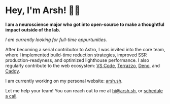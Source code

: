 # Hey, I'm Arsh! 🧑‍🔬

**I am a neuroscience major who got into open-source to make a thoughtful impact outside of the lab.**

_I am currently looking for full-time oppurtunities._

After becoming a serial contributor to Astro, I was invited into the core team, where I implemented build-time reduction strategies, improved SSR production-readyness, and optimized lighthouse performance. I also regularly contribute to the web ecosystem: [VS Code](https://github.com/microsoft/vscode-css-languageservice/pull/421), [Terrazzo](https://github.com/terrazzoapp/terrazzo/pull/428), [Deno](https://github.com/denoland/deno/pull/28451), and [Caddy](https://github.com/caddyserver/caddy/pull/6765).

I am currently working on my personal website: [arsh.sh](https://arsh.sh/).


Let me help your team! You can reach out to me at hi@arsh.sh, or [schedule a call](https://calendar.google.com/calendar/u/0/appointments/schedules/AcZssZ3ChoWFCFbrieMOvlK_JKikkb5Lky0DQ20HBwWA2e9WfEIY5K1NKk4Iul2y3pTvwHwrZ2Oy-6ba).
